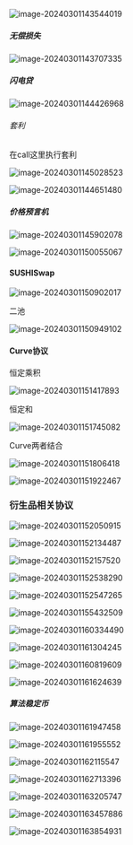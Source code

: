 

![image-20240301143544019](C:\Users\Administrator\AppData\Roaming\Typora\typora-user-images\image-20240301143544019.png)



##### 无偿损失

![image-20240301143707335](C:\Users\Administrator\AppData\Roaming\Typora\typora-user-images\image-20240301143707335.png)



##### 闪电贷

![image-20240301144426968](C:\Users\Administrator\AppData\Roaming\Typora\typora-user-images\image-20240301144426968.png)

###### 套利

在call这里执行套利

![image-20240301145028523](C:\Users\Administrator\AppData\Roaming\Typora\typora-user-images\image-20240301145028523.png)

![image-20240301144651480](C:\Users\Administrator\AppData\Roaming\Typora\typora-user-images\image-20240301144651480.png)



##### 价格预言机

![image-20240301145902078](C:\Users\Administrator\AppData\Roaming\Typora\typora-user-images\image-20240301145902078.png)

![image-20240301150055067](C:\Users\Administrator\AppData\Roaming\Typora\typora-user-images\image-20240301150055067.png)



#### SUSHISwap

![image-20240301150902017](C:\Users\Administrator\AppData\Roaming\Typora\typora-user-images\image-20240301150902017.png)

二池

![image-20240301150949102](C:\Users\Administrator\AppData\Roaming\Typora\typora-user-images\image-20240301150949102.png)





#### Curve协议

恒定乘积

![image-20240301151417893](C:\Users\Administrator\AppData\Roaming\Typora\typora-user-images\image-20240301151417893.png)

恒定和

![image-20240301151745082](C:\Users\Administrator\AppData\Roaming\Typora\typora-user-images\image-20240301151745082.png)

Curve两者结合

![image-20240301151806418](C:\Users\Administrator\AppData\Roaming\Typora\typora-user-images\image-20240301151806418.png)

![image-20240301151922467](C:\Users\Administrator\AppData\Roaming\Typora\typora-user-images\image-20240301151922467.png)



### 衍生品相关协议

![image-20240301152050915](C:\Users\Administrator\AppData\Roaming\Typora\typora-user-images\image-20240301152050915.png)

![image-20240301152134487](C:\Users\Administrator\AppData\Roaming\Typora\typora-user-images\image-20240301152134487.png)

![image-20240301152157520](C:\Users\Administrator\AppData\Roaming\Typora\typora-user-images\image-20240301152157520.png)

![image-20240301152538290](C:\Users\Administrator\AppData\Roaming\Typora\typora-user-images\image-20240301152538290.png)

![image-20240301152547265](C:\Users\Administrator\AppData\Roaming\Typora\typora-user-images\image-20240301152547265.png)





![image-20240301155432509](C:\Users\Administrator\AppData\Roaming\Typora\typora-user-images\image-20240301155432509.png)

![image-20240301160334490](C:\Users\Administrator\AppData\Roaming\Typora\typora-user-images\image-20240301160334490.png)

![image-20240301161304245](C:\Users\Administrator\AppData\Roaming\Typora\typora-user-images\image-20240301161304245.png)

![image-20240301160819609](C:\Users\Administrator\AppData\Roaming\Typora\typora-user-images\image-20240301160819609.png)

![image-20240301161624639](C:\Users\Administrator\AppData\Roaming\Typora\typora-user-images\image-20240301161624639.png)





##### 算法稳定币

![image-20240301161947458](C:\Users\Administrator\AppData\Roaming\Typora\typora-user-images\image-20240301161947458.png)

![image-20240301161955552](C:\Users\Administrator\AppData\Roaming\Typora\typora-user-images\image-20240301161955552.png)

![image-20240301162115547](C:\Users\Administrator\AppData\Roaming\Typora\typora-user-images\image-20240301162115547.png)

![image-20240301162713396](C:\Users\Administrator\AppData\Roaming\Typora\typora-user-images\image-20240301162713396.png)

![image-20240301163205747](C:\Users\Administrator\AppData\Roaming\Typora\typora-user-images\image-20240301163205747.png)

![image-20240301163457886](C:\Users\Administrator\AppData\Roaming\Typora\typora-user-images\image-20240301163457886.png)

![image-20240301163854931](C:\Users\Administrator\AppData\Roaming\Typora\typora-user-images\image-20240301163854931.png)